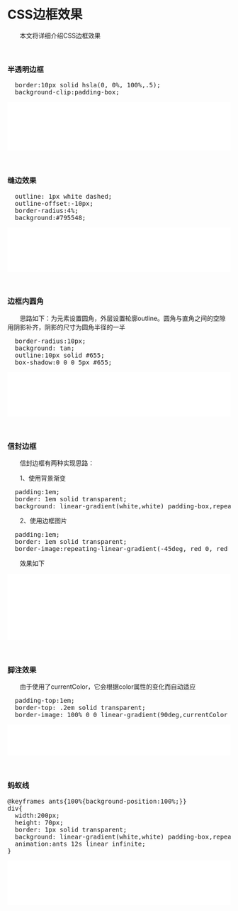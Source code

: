 # CSS边框效果

　　本文将详细介绍CSS边框效果

&nbsp;

### 半透明边框

<div class="cnblogs_code">
<pre>  border:10px solid hsla(0, 0%, 100%,.5);
  background-clip:padding-box;</pre>
</div>

<iframe style="width: 100%; height: 110px;" src="{{book.demo}}/css/bordershow/b1.html" frameborder="0" width="320" height="240"></iframe>

&nbsp;

### 缝边效果

<div class="cnblogs_code">
<pre>  outline: 1px white dashed;
  outline-offset:-10px;
  border-radius:4%;
  background:#795548;</pre>
</div>

<iframe style="width: 100%; height: 100px;" src="{{book.demo}}/css/bordershow/b2.html" frameborder="0" width="320" height="240"></iframe>

&nbsp;

### 边框内圆角

　　思路如下：为元素设置圆角，外层设置轮廓outline。圆角与直角之间的空隙用阴影补齐，阴影的尺寸为圆角半径的一半

<div class="cnblogs_code">
<pre>  border-radius:10px;
  background: tan;
  outline:10px solid #655;
  box-shadow:0 0 0 5px #655;</pre>
</div>

<iframe style="width: 100%; height: 100px;" src="{{book.demo}}/css/bordershow/b3.html" frameborder="0" width="320" height="240"></iframe>

&nbsp;

### 信封边框

　　信封边框有两种实现思路：

　　1、使用背景渐变

<div class="cnblogs_code">
<pre>  padding:1em;
  border: 1em solid transparent;
  background: linear-gradient(white,white) padding-box,repeating-linear-gradient(-45deg, red 0, red 12.5%, transparent 0, transparent 25%, #58a 0, #58a 37.5%, transparent 0, transparent 50%) 0/5em 5em; </pre>
</div>

　　2、使用边框图片

<div class="cnblogs_code">
<pre>  padding:1em;
  border: 1em solid transparent;
  border-image:repeating-linear-gradient(-45deg, red 0, red 1em, transparent 0, transparent 2em, #58a 0, #58a 3em, transparent 0, transparent 4em)  16;</pre>
</div>

　　效果如下

<iframe style="width: 100%; height: 150px;" src="{{book.demo}}/css/bordershow/b4.html" frameborder="0" width="320" height="240"></iframe>

&nbsp;

### 脚注效果

　　由于使用了currentColor，它会根据color属性的变化而自动适应

<div class="cnblogs_code">
<pre>  padding-top:1em;
  border-top: .2em solid transparent;
  border-image: 100% 0 0 linear-gradient(90deg,currentColor 4em,transparent 0);</pre>
</div>

<iframe style="width: 100%; height: 70px;" src="{{book.demo}}/css/bordershow/b5.html" frameborder="0" width="320" height="240"></iframe>

&nbsp;

### 蚂蚁线

<div class="cnblogs_code">
<pre>@keyframes ants{100%{background-position:100%;}}
div{
  width:200px;
  height: 70px;
  border: 1px solid transparent;
  background: linear-gradient(white,white) padding-box,repeating-linear-gradient(-45deg, black 0, black 25%, white 0, white 50%) 0/.6em .6em; 
  animation:ants 12s linear infinite;
}  </pre>
</div>

<iframe style="width: 100%; height: 100px;" src="{{book.demo}}/css/bordershow/b6.html" frameborder="0" width="320" height="240"></iframe>

